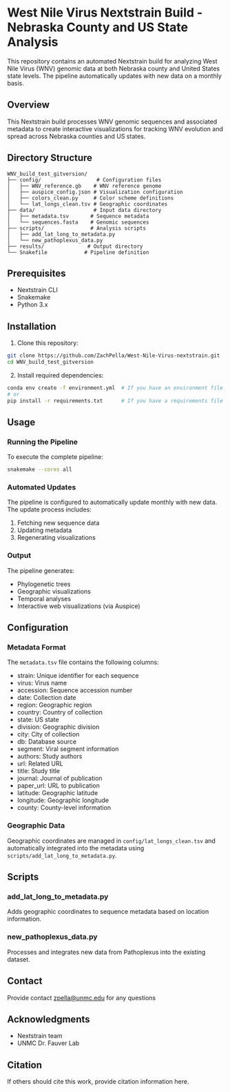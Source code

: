 # West Nile Virus Nextstrain Build - Nebraska County and US State Analysis

This repository contains an automated Nextstrain build for analyzing West Nile Virus (WNV) genomic data at both Nebraska county and United States state levels. The pipeline automatically updates with new data on a monthly basis.

## Overview

This Nextstrain build processes WNV genomic sequences and associated metadata to create interactive visualizations for tracking WNV evolution and spread across Nebraska counties and US states.

## Directory Structure

```
WNV_build_test_gitversion/
├── config/                  # Configuration files
│   ├── WNV_reference.gb    # WNV reference genome
│   ├── auspice_config.json # Visualization configuration
│   ├── colors_clean.py     # Color scheme definitions
│   └── lat_longs_clean.tsv # Geographic coordinates
├── data/                   # Input data directory
│   ├── metadata.tsv       # Sequence metadata
│   └── sequences.fasta    # Genomic sequences
├── scripts/               # Analysis scripts
│   ├── add_lat_long_to_metadata.py
│   └── new_pathoplexus_data.py
├── results/              # Output directory
└── Snakefile            # Pipeline definition
```

## Prerequisites

- Nextstrain CLI
- Snakemake
- Python 3.x

## Installation

1. Clone this repository:
```bash
git clone https://github.com/ZachPella/West-Nile-Virus-nextstrain.git
cd WNV_build_test_gitversion
```

2. Install required dependencies:
```bash
conda env create -f environment.yml  # If you have an environment file
# or
pip install -r requirements.txt      # If you have a requirements file
```

## Usage

### Running the Pipeline

To execute the complete pipeline:

```bash
snakemake --cores all
```

### Automated Updates

The pipeline is configured to automatically update monthly with new data. The update process includes:
1. Fetching new sequence data
2. Updating metadata
3. Regenerating visualizations

### Output

The pipeline generates:
- Phylogenetic trees
- Geographic visualizations
- Temporal analyses
- Interactive web visualizations (via Auspice)

## Configuration

### Metadata Format

The `metadata.tsv` file contains the following columns:
- strain: Unique identifier for each sequence
- virus: Virus name
- accession: Sequence accession number
- date: Collection date
- region: Geographic region
- country: Country of collection
- state: US state
- division: Geographic division
- city: City of collection
- db: Database source
- segment: Viral segment information
- authors: Study authors
- url: Related URL
- title: Study title
- journal: Journal of publication
- paper_url: URL to publication
- latitude: Geographic latitude
- longitude: Geographic longitude
- county: County-level information

### Geographic Data

Geographic coordinates are managed in `config/lat_longs_clean.tsv` and automatically integrated into the metadata using `scripts/add_lat_long_to_metadata.py`.

## Scripts

### add_lat_long_to_metadata.py
Adds geographic coordinates to sequence metadata based on location information.

### new_pathoplexus_data.py
Processes and integrates new data from Pathoplexus into the existing dataset.

## Contact

Provide contact zpella@unmc.edu for any questions

## Acknowledgments

- Nextstrain team
- UNMC Dr. Fauver Lab

## Citation

If others should cite this work, provide citation information here.
